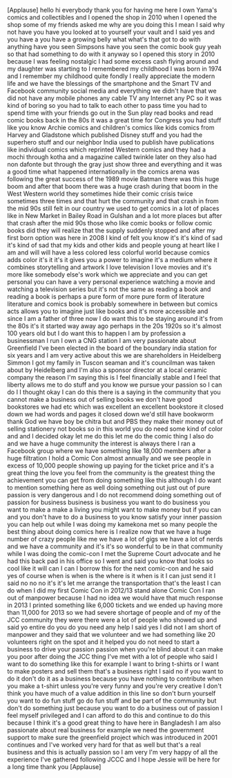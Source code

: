 
[Applause]
hello hi everybody thank you for having
me here I own Yama&#39;s comics and
collectibles and I opened the shop in
2010 when I opened the shop some of my
friends asked me why are you doing this
I mean I said why not have you have you
looked at to yourself your vault
and I said yes and you have a you have a
growing belly what what&#39;s that got to do
with anything
have you seen Simpsons have you seen the
comic book guy yeah so that had
something to do with it anyway
so I opened this story in 2010 because I
was feeling nostalgic I had some excess
cash flying around and my daughter was
starting to I remembered my childhood I
was born in 1974 and I remember my
childhood quite fondly I really
appreciate the modern life and we have
the blessings of the smartphone and the
Smart TV and Facebook community social
media and everything we didn&#39;t have that
we did not have any mobile phones any
cable TV any Internet any PC so it was
kind of boring so you had to talk to
each other to pass time you had to spend
time with your friends go out in the Sun
play read books and read comic books
back in the 80s it was a great time for
Congress you had stuff like you know
Archie comics and children&#39;s comics like
kids comics from Harvey and Gladstone
which published Disney stuff and you had
the superhero stuff and our neighbor
India used to publish have publications
like individual comics which reprinted
Western comics and they had a mochi
through kotha and a magazine called
twinkle later on they also had non
dafonte but through the gray just show
three and everything and it
was a good time what happened
internationally in the comics arena was
following the great success of the 1989
movie Batman there was this huge boom
and after that boom there was a huge
crash during that boom in the West
Western world they sometimes hide their
comic crisis twice sometimes three times
and that hurt the community and that
crash in from the mid 90s still felt in
our country we used to get comics in a
lot of places like in New Market in
Bailey Road in Gulshan and a lot more
places but after that crash after the
mid 90s those who like comic books or
follow comic books did they will realize
that the supply suddenly stopped and
after my first born option was here in
2008 I kind of felt you know it&#39;s it&#39;s
kind of sad it&#39;s kind of sad that my
kids and other kids and people young at
heart like I am and will will have a
less colored less colorful world because
comics adds color it&#39;s it it&#39;s it gives
you a power to imagine it&#39;s a medium
where it combines storytelling and
artwork I love television I love movies
and it&#39;s more like somebody else&#39;s work
which we appreciate
and you can get personal you can have a
very personal experience watching a
movie and watching a television series
but it&#39;s not the same as reading a book
and reading a book is perhaps a pure
form of more pure form of literature
literature and comics book is probably
somewhere in between but comics acts
allows you to imagine just like books
and it&#39;s more accessible and since I am
a father of three now I do want this to
be staying around it&#39;s from the 80s it&#39;s
it started
way away ago perhaps in the 20s 1920s so
it&#39;s almost 100 years old but I do want
this to happen I am by profession a
businessman I run I own a CNG station I
am very passionate about Greenfield I&#39;ve
been elected in the board of the
boundary india station for six years and
I am very active about this we are
shareholders in Heidelberg Simmon I got
my family in Tuscon seaman and it&#39;s
councilman was taken about by Heidelberg
and I&#39;m also a sponsor director at a
local ceramic company the reason I&#39;m
saying this is I feel financially stable
and I feel that liberty allows me to do
stuff and you know we pursue your
passion so I can do I I thought okay I
can do this there is a saying in the
community that you cannot make a
business out of selling books we don&#39;t
have good bookstores we had etc which
was excellent
an excellent bookstore it closed down we
had words and pages it closed down we&#39;d
still have bookworm thank God we have
boy be chitra but and PBS they make
their money out of selling stationery
not books so in this world you do need
some kind of color and and I decided
okay let me do this let me do the comic
thing I also do and we have a huge
community the interest is always there I
ran a Facebook group where we have
something like 18,000 members after a
huge filtration I hold a Comic Con
almost annually and we see people in
excess of 10,000 people showing up
paying for the ticket price and it&#39;s a
great thing the love you feel from the
community is the greatest thing the
achievement you can get from doing
something like this although I do want
to mention something here as well doing
something out just out of pure passion
is very dangerous and I do not recommend
doing something out of passion for
business business is business you want
to do business you want to make a make a
living you might want to make money but
if you can and you don&#39;t have to do a
business to you know
satisfy your inner passion you can help
out while I was doing my kamekona
met so many people the best thing about
doing comics here is I realize now that
we have a huge number of crazy people
like me we have a lot of gigs we have a
lot of nerds and we have a community and
it&#39;s it&#39;s so wonderful to be in that
community while I was doing the
comic-con I met the Supreme Court
advocate and he had this back pad in his
office so I went and said you know that
looks so cool like it will can I can I
borrow this for the next comic-con and
he said yes of course
when is when is the where is it when is
it I can just send it I said no no no
it&#39;s it&#39;s let me arrange the
transportation that&#39;s the least I can do
when I did my first Comic Con in 2012/13
stand alone Comic Con I ran out of
manpower because I had no idea we would
have that much response in 2013 I
printed something like 6,000 tickets and
we ended up having more than 11,000 for
2013 so we had severe shortage of people
and of my of the JCC community they were
there were a lot of people who showed up
and said yo entire do you do you need
any help
I said yes I did not I am short of
manpower and they said that we volunteer
and we had something like 20 volunteers
right on the spot and it helped you do
not need to start a business to drive
your passion passion when you&#39;re blind
about it can make you poor after doing
the JCC thing I&#39;ve met with a lot of
people who said I want to do something
like this for example I want
to bring t-shirts or I want to make
posters and sell them that&#39;s a business
right
I said no if you want to do it don&#39;t do
it as a business because you have
nothing to contribute when you make a
t-shirt unless you&#39;re very funny and
you&#39;re very creative I don&#39;t think you
have much of a value addition in this
line so don&#39;t burn yourself you want to
do fun stuff go do fun stuff and be part
of the community but don&#39;t do something
just because you want to do a business
out of passion I feel myself privileged
and I can afford to do this and continue
to do this because I think it&#39;s a good
great thing to have here in Bangladesh
I am also passionate about real business
for example we need the government
support to make sure the greenfield
project which was introduced in 2001
continues and I&#39;ve worked very hard for
that as well but that&#39;s a real business
and this is actually passion so I am
very I&#39;m very happy of all the
experience I&#39;ve gathered following JCCC
and I hope Jessie will be here for a
long time thank you
[Applause]
